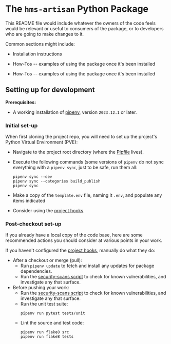 # The `hms-artisan` Python Package

This README file would include whatever the owners of the
code feels would be relevant or useful to consumers of the
package, or to developers who are going to make changes to
it.

Common sections might include:

- Installation instructions

- How-Tos -- examples of using the package once it's been
  installed

- How-Tos -- examples of using the package once it's been
  installed

## Setting up for development

**Prerequisites:**

- A working installation of [pipenv](https://pipenv.pypa.io/en/latest/),
  version `2023.12.1` or later.

### Initial set-up

When first cloning the project repo, you will need to set up
the project's Python Virtual Environment (PVE):

- Navigate to the project root directory (where the [Pipfile](Pipfile) lives).

- Execute the following commands (some versions of `pipenv`
  do not sync everything with a `pipenv sync`, just to be
  safe, run them all:
  ```shell
  pipenv sync --dev
  pipenv sync --categories build_publish
  pipenv sync
  ```

- Make a copy of the `template.env` file, naming it `.env`,
  and populate any items indicated

- Consider using the [project hooks](hooks/README.md).

### Post-checkout set-up

If you already have a local copy of the code base, here are
some recommended actions you should consider at various points
in your work.

If you haven't configured the [project hooks](hooks/README.md),
manually do what they do:

- After a checkout or merge (pull):
  - Run `pipenv update` to fetch and install any updates for
    package dependencies.
  - Run the [security-scans script](hook-scripts/security-scans.py)
    to check for known vulnerabilities, and investigate any
    that surface.
- Before pushing your work:
  - Run the [security-scans script](hook-scripts/security-scans.py)
    to check for known vulnerabilities, and investigate any
    that surface.
  - Run the unit test suite:
    ```shell
    pipenv run pytest tests/unit
    ```
  - Lint the source and test code:
    ```shell
    pipenv run flake8 src
    pipenv run flake8 tests
    ```
